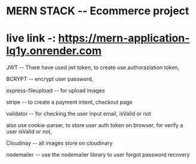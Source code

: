 # MERN STACK -- Ecommerce project

# live link -: https://mern-application-lq1y.onrender.com

JWT -- There have used jwt token, to create use authoraziation
token,

BCRYPT -- encrypt user password,

express-fileupload -- for upload images

stripe -- to create a payment intent, checkout page

validator -- for checking the user input email, isValid or not

also use cookie-parser, to store user auth token on browser, for verify
a user isValid or not, 

Cloudinay -- all images store on cloudinary

nodemailer -- use the nodemailer library to user forgot password recovery
